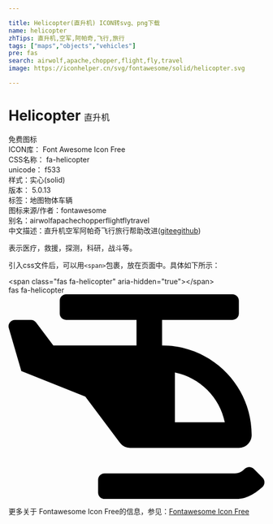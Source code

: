```yaml
---

title: Helicopter(直升机) ICON转svg、png下载
name: helicopter
zhTips: 直升机,空军,阿帕奇,飞行,旅行
tags: ["maps","objects","vehicles"]
pre: fas
search: airwolf,apache,chopper,flight,fly,travel
image: https://iconhelper.cn/svg/fontawesome/solid/helicopter.svg

---
```


# Helicopter  <small style="font-size: 60%;font-weight: 100">直升机</small>


<div class="detail-page">
<p>
<span><span class="badge-success badge">免费图标</span> </span>
<br/>
<span>
ICON库：
<span class="badge-secondary badge">Font Awesome Icon Free</span> 
</span>
<br/>
<span>
CSS名称：
<span class="badge-secondary badge">fa-helicopter</span> 
</span>
<br/>
<span>
unicode：
<span class="badge-secondary badge">f533</span> 
<copy-btn content='f533' btn-title=""></copy-btn>
<copy-btn :content='String.fromCodePoint(parseInt("f533", 16))' btn-title="复制U"></copy-btn>
</span><br/><span>样式：<span class="badge-light badge">实心(solid)</span></span>
<br/>
<span>
版本：
<span class="badge-secondary badge">5.0.13</span> 
</span><br/><span>标签：<span class="badge-light badge"><router-link to="/tags/maps.html">地图</router-link></span><span class="badge-light badge"><router-link to="/tags/objects.html">物体</router-link></span><span class="badge-light badge"><router-link to="/tags/vehicles.html">车辆</router-link></span></span>
<br/>
<span>图标来源/作者：<span class="badge-light badge">fontawesome</span></span> 
<br/>
<span>别名：<span class="badge-light badge">airwolf</span><span class="badge-light badge">apache</span><span class="badge-light badge">chopper</span><span class="badge-light badge">flight</span><span class="badge-light badge">fly</span><span class="badge-light badge">travel</span></span><br/><span class="zh-detail">中文描述：<span class="badge-primary badge">直升机</span><span class="badge-primary badge">空军</span><span class="badge-primary badge">阿帕奇</span><span class="badge-primary badge">飞行</span><span class="badge-primary badge">旅行</span><span class="help-link"><span>帮助改进</span>(<a href="https://gitee.com/liuwave/icon-helper/edit/master/json/fontawesome/solid/helicopter.json" target="_blank" rel="noopener noreferrer">gitee</a><a href="https://github.com/liuwave/icon-helper/edit/master/json/fontawesome/solid/helicopter.json" target="_blank" rel="noopener noreferrer">github</a></span>)</span><br/>
</p>
</div><div class="description description alert alert-light">表示医疗，救援，探测，科研，战斗等。</div>
<div class="alert alert-dark">
  <i class="fas fa-helicopter fa-xs"></i>
  <i class="fas fa-helicopter fa-sm"></i>
  <i class="fas fa-helicopter fa-lg"></i>
  <i class="fas fa-helicopter fa-2x"></i>
  <i class="fas fa-helicopter fa-3x"></i>
  <i class="fas fa-helicopter fa-5x"></i>
  <i class="fas fa-helicopter fa-7x"></i>
</div>
<div>
  <p>引入css文件后，可以用<code>&lt;span&gt;</code>包裹，放在页面中。具体如下所示：    
  </p>
  <div class="alert alert-primary" style="font-size: 14px">
    &lt;span class="fas fa-helicopter" aria-hidden="true"&gt;&lt;/span&gt;
    <copy-btn content='<span class="fas fa-helicopter" aria-hidden="true"></span>'></copy-btn>
  </div>
  <div class="alert alert-secondary">
    <i class="fas fa-helicopter"
    style="font-size: 24px"
    aria-hidden="true"></i> fas fa-helicopter
    <copy-btn content="fas fa-helicopter" btn-title="复制图标名称"></copy-btn>
  </div>
</div>
<div id="svg" class="svg-wrap">
<svg xmlns="http://www.w3.org/2000/svg" viewBox="0 0 640 512"><path d="M304 384h272c17.67 0 32-14.33 32-32 0-123.71-100.29-224-224-224V64h176c8.84 0 16-7.16 16-16V16c0-8.84-7.16-16-16-16H144c-8.84 0-16 7.16-16 16v32c0 8.84 7.16 16 16 16h176v64H112L68.8 70.4C65.78 66.37 61.03 64 56 64H16.01C5.6 64-2.04 73.78.49 83.88L32 192l160 64 86.4 115.2A31.992 31.992 0 0 0 304 384zm112-188.49C478.55 208.3 528.03 257.44 540.79 320H416V195.51zm219.37 263.3l-22.15-22.2c-6.25-6.26-16.24-6.1-22.64.01-7.09 6.77-13.84 11.25-24.64 11.25H240c-8.84 0-16 7.18-16 16.03v32.06c0 8.85 7.16 16.03 16 16.03h325.94c14.88 0 35.3-.47 68.45-29.52 7.02-6.14 7.57-17.05.98-23.66z"/></svg>
</div>
<detail full-name='fa-helicopter'></detail>

<Vssue title="关于“Helicopter”的评论" />
    
<div><p>更多关于  Fontawesome Icon Free的信息，参见：<a target="_blank" href="https://iconhelper.cn/fontawesome.html">Fontawesome Icon Free</a>
</p></div>
